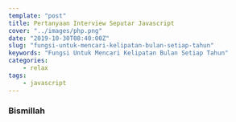 ```yaml
---
template: "post"
title: Pertanyaan Interview Seputar Javascript
cover: "../images/php.png"
date: "2019-10-30T08:40:00Z"
slug: "fungsi-untuk-mencari-kelipatan-bulan-setiap-tahun"
keywords: "Fungsi Untuk Mencari Kelipatan Bulan Setiap Tahun"
categories: 
    - relax 
tags:
    - javascript
---
```


### Bismillah